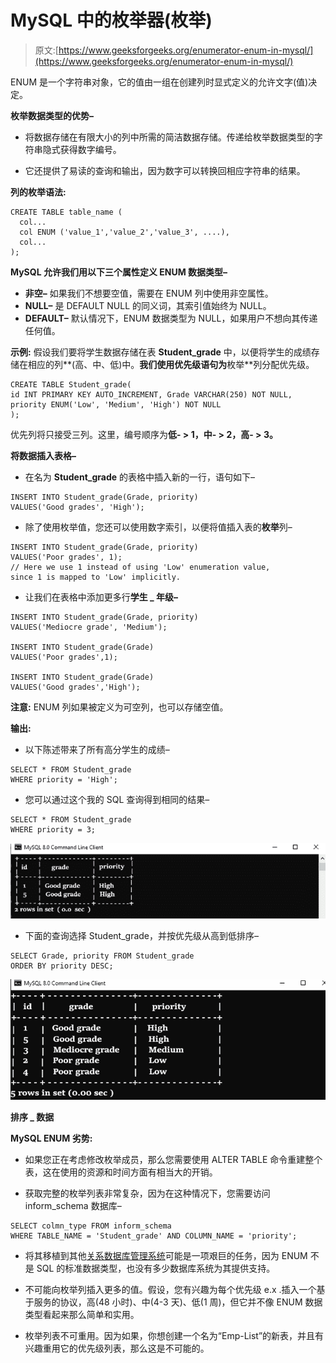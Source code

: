 # MySQL 中的枚举器(枚举)

> 原文:[https://www.geeksforgeeks.org/enumerator-enum-in-mysql/](https://www.geeksforgeeks.org/enumerator-enum-in-mysql/)

ENUM 是一个字符串对象，它的值由一组在创建列时显式定义的允许文字(值)决定。

**枚举数据类型的优势–**

*   将数据存储在有限大小的列中所需的简洁数据存储。传递给枚举数据类型的字符串隐式获得数字编号。

*   它还提供了易读的查询和输出，因为数字可以转换回相应字符串的结果。

**列的枚举语法:**

```
CREATE TABLE table_name (
  col...
  col ENUM ('value_1','value_2','value_3', ....),
  col...
);
```

**MySQL 允许我们用以下三个属性定义 ENUM 数据类型–**

*   **非空–**
    如果我们不想要空值，需要在 ENUM 列中使用非空属性。
*   **NULL–**
    是 DEFAULT NULL 的同义词，其索引值始终为 NULL。
*   **DEFAULT–**
    默认情况下，ENUM 数据类型为 NULL，如果用户不想向其传递任何值。

**示例:**
假设我们要将学生数据存储在表 **Student_grade** 中，以便将学生的成绩存储在相应的列**(高、中、低)中。**我们使用优先级语句为**枚举**列分配优先级。

```
CREATE TABLE Student_grade(
id INT PRIMARY KEY AUTO_INCREMENT, Grade VARCHAR(250) NOT NULL,
priority ENUM('Low', 'Medium', 'High') NOT NULL
);
```

优先列将只接受三列。这里，编号顺序为**低- > 1，中- > 2，高- > 3。**

**将数据插入表格–**

*   在名为 **Student_grade** 的表格中插入新的一行，语句如下–

```
INSERT INTO Student_grade(Grade, priority)
VALUES('Good grades', 'High');
```

*   除了使用枚举值，您还可以使用数字索引，以便将值插入表的**枚举**列–

```
INSERT INTO Student_grade(Grade, priority)
VALUES('Poor grades', 1);
// Here we use 1 instead of using 'Low' enumeration value, 
since 1 is mapped to 'Low' implicitly.
```

*   让我们在表格中添加更多行**学生 _ 年级–**

```
INSERT INTO Student_grade(Grade, priority)
VALUES('Mediocre grade', 'Medium');

INSERT INTO Student_grade(Grade)
VALUES('Poor grades',1);

INSERT INTO Student_grade(Grade)
VALUES('Good grades','High');
```

**注意:** ENUM 列如果被定义为可空列，也可以存储空值。

**输出:**

*   以下陈述带来了所有高分学生的成绩–

```
SELECT * FROM Student_grade
WHERE priority = 'High';
```

*   您可以通过这个我的 SQL 查询得到相同的结果–

```
SELECT * FROM Student_grade
WHERE priority = 3;
```

![](img/281400441d4d054436c0951d6366dd7a.png)

*   下面的查询选择 Student_grade，并按优先级从高到低排序–

```
SELECT Grade, priority FROM Student_grade
ORDER BY priority DESC;
```

![](img/dff24550f77187b584df2c586d1608fb.png)

**排序 _ 数据**

**MySQL ENUM 劣势:**

*   如果您正在考虑修改枚举成员，那么您需要使用 ALTER TABLE 命令重建整个表，这在使用的资源和时间方面有相当大的开销。

*   获取完整的枚举列表非常复杂，因为在这种情况下，您需要访问 inform_schema 数据库–

```
SELECT colmn_type FROM inform_schema 
WHERE TABLE_NAME = 'Student_grade' AND COLUMN_NAME = 'priority';
```

*   将其移植到其他[关系数据库管理系统](https://www.geeksforgeeks.org/rdbms-full-form/)可能是一项艰巨的任务，因为 ENUM 不是 SQL 的标准数据类型，也没有多少数据库系统为其提供支持。

*   不可能向枚举列插入更多的值。假设，您有兴趣为每个优先级 e.x .插入一个基于服务的协议，高(48 小时)、中(4-3 天)、低(1 周)，但它并不像 ENUM 数据类型看起来那么简单和实用。

*   枚举列表不可重用。因为如果，你想创建一个名为“Emp-List”的新表，并且有兴趣重用它的优先级列表，那么这是不可能的。